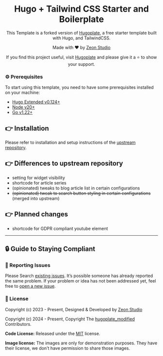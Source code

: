 <h1 align="center">Hugo + Tailwind CSS Starter and Boilerplate</h1>

<p align="center">This Template is a forked version of <a href="https://github.com/zeon-studio/hugoplate/">Hugoplate</a>, a free starter template built with Hugo, and TailwindCSS.</p>

<p align="center">Made with ♥ by <a href="https://zeon.studio/"> Zeon Studio</a></p>
<p align=center> If you find this project useful, visit <a href="https://github.com/zeon-studio/hugoplate/">Hugoplate</a> and please give it a ⭐ to show your support.</p>



### ⚙️ Prerequisites

To start using this template, you need to have some prerequisites installed on your machine:

- [Hugo Extended v0.124+](https://gohugo.io/installation/)
- [Node v20+](https://nodejs.org/en/download/)
- [Go v1.22+](https://go.dev/doc/install)

## 👉 Installation

Please refer to installation and setup instructions of the <a href="https://github.com/zeon-studio/hugoplate/">upstream repository</a>.

## 👉 Differences to upstream repository

 - setting for widget visibility
 - shortcode for article series 
 - (opinionated) tweaks to blog article list in certain configurations
 - ~~(opinionated) tweak to search button styling in certain configurations~~ (merged into upstream)
 
## 👉 Planned changes

 - shortcode for GDPR compliant youtube element

---

## 🔒 Guide to Staying Compliant

### 🐞 Reporting Issues

Please Search [existing issues](https://github.com/mbrejla/hugoplate_modified/issues). It’s possible someone has already reported the same problem.
If your problem or idea has not been addressed yet, feel free to [open a new issue](https://github.com/mbrejla/hugoplate_modified/issues).

### 📝 License

Copyright (c) 2023 - Present, Designed & Developed by [Zeon Studio](https://zeon.studio/)

Copyright (c) 2024 - Present, Copyright The [hugoplate_modified](https://github.com/mbrejla/hugoplate_modified) Contributors.

**Code License:** Released under the [MIT](https://github.com/mbrejla/hugoplate_modified/blob/main/LICENSE) license.

**Image license:** The images are only for demonstration purposes. They have their license, we don't have permission to share those images.
